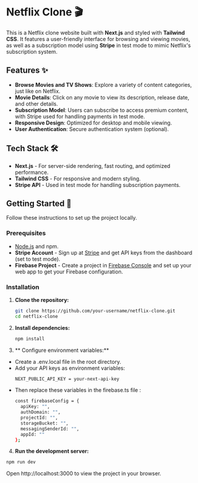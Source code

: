 # Netflix Clone 🎬

This is a Netflix clone website built with **Next.js** and styled with **Tailwind CSS**. It features a user-friendly interface for browsing and viewing movies, as well as a subscription model using **Stripe** in test mode to mimic Netflix's subscription system.

## Features ✨

- **Browse Movies and TV Shows**: Explore a variety of content categories, just like on Netflix.
- **Movie Details**: Click on any movie to view its description, release date, and other details.
- **Subscription Model**: Users can subscribe to access premium content, with Stripe used for handling payments in test mode.
- **Responsive Design**: Optimized for desktop and mobile viewing.
- **User Authentication**: Secure authentication system (optional).

## Tech Stack 🛠️

- **Next.js** - For server-side rendering, fast routing, and optimized performance.
- **Tailwind CSS** - For responsive and modern styling.
- **Stripe API** - Used in test mode for handling subscription payments.

## Getting Started 🚀

Follow these instructions to set up the project locally.

### Prerequisites

- [Node.js](https://nodejs.org/) and npm.
- **Stripe Account** - Sign up at [Stripe](https://stripe.com/) and get API keys from the dashboard (set to test mode).
- **Firebase Project** - Create a project in [Firebase Console](https://console.firebase.google.com/) and set up your web app to get your Firebase configuration.


### Installation

1. **Clone the repository:**
   ```bash
   git clone https://github.com/your-username/netflix-clone.git
   cd netflix-clone
2. **Install dependencies:**
   ```bash
   npm install
3. ** Configure environment variables:**
- Create a .env.local file in the root directory.
- Add your API keys as environment variables:
  ```bash
  NEXT_PUBLIC_API_KEY = your-next-api-key
  ```
- Then replace these variables in the firebase.ts file :
  ```bash
  const firebaseConfig = {
    apiKey: "",
    authDomain: "",
    projectId: "",
    storageBucket: "",
    messagingSenderId: "",
    appId: ""
  };
  ```
4. **Run the development server:**
  ```bash
  npm run dev
  ```
Open http://localhost:3000 to view the project in your browser.
